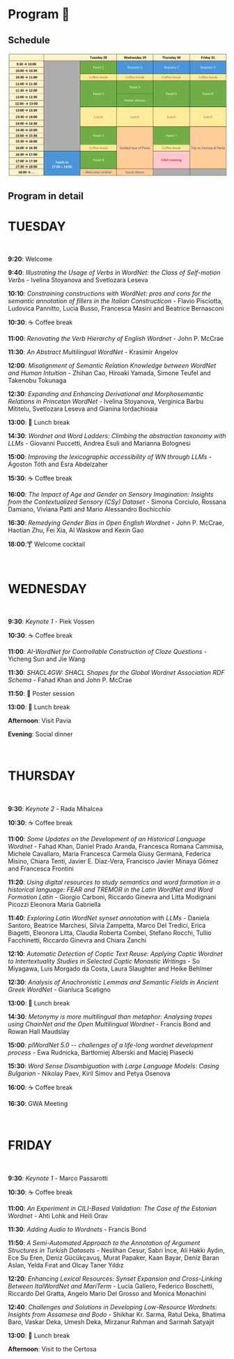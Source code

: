 # Program 📆

## Schedule
<img src="schedule.jpg">

## Program in detail

# TUESDAY
<br>

**9:20**: Welcome

**9:40**: *Illustrating the Usage of Verbs in WordNet: the Class of Self-motion Verbs* - Ivelina Stoyanova and Svetlozara Leseva

**10:10**: *Constraining constructions with WordNet: pros and cons for the semantic annotation of fillers in the Italian Constructicon* - Flavio Pisciotta, Ludovica Pannitto, Lucia Busso, Francesca Masini and Beatrice Bernasconi

**10:30**: ☕️ Coffee break

**11:00**: *Renovating the Verb Hierarchy of English Wordnet* -	John P. McCrae

**11:30**: *An Abstract Multilingual WordNet* -	Krasimir Angelov

**12:00**: *Misalignment of Semantic Relation Knowledge between WordNet and Human Intuition* - Zhihan Cao, Hiroaki Yamada, Simone Teufel and Takenobu Tokunaga

**12:30**: *Expanding and Enhancing Derivational and Morphosemantic Relations in Princeton WordNet* -	Ivelina Stoyanova, Verginica Barbu Mititelu, Svetlozara Leseva and Gianina Iordachioaia

**13:00**: 🍱 Lunch	break
			
**14:30**: *Wordnet and Word Ladders: Climbing the abstraction taxonomy with LLMs* - Giovanni Puccetti, Andrea Esuli and Marianna Bolognesi

**15:00**: *Improving the lexicographic accessibility of WN through LLMs* - Ágoston Tóth and Esra Abdelzaher

**15:30**: ☕️ Coffee break

**16:00**: *The Impact of Age and Gender on Sensory Imagination: Insights from the Contextualized Sensory (CSy) Dataset* - Simona Corciulo, Rossana Damiano, Viviana Patti and Mario Alessandro Bochicchio

**16:30**: *Remedying Gender Bias in Open English Wordnet* - John P. McCrae, Haotian Zhu, Fei Xia, Al Waskow and Kexin Gao

**18:00**:🍸 Welcome cocktail	

<br>

# WEDNESDAY
<br>

**9:30**: *Keynote 1*	- Piek Vossen

**10:30**: ☕️ Coffee break	

**11:00**: *AI-WordNet for Controllable Construction of Cloze Questions* - Yicheng Sun and Jie Wang

**11:30**: *SHACL4GW: SHACL Shapes for the Global Wordnet Association RDF Schema* - Fahad Khan and John P. McCrae

**11:50**: 📰 Poster session

**13:00**: 🍱 Lunch	break
		
**Afternoon**: Visit Pavia	

**Evening**: Social dinner

<br>

# THURSDAY
<br>

**9:30**: *Keynote 2* - Rada Mihalcea

**10:30**: ☕️ Coffee break	

**11:00**: *Some Updates on the Development of an Historical Language Wordnet* - Fahad Khan, Daniel Prado Aranda, Francesca Romana Cammisa, Michele Cavallaro, Maria Francesca Carmela Giusy Germanà, Federica Misino, Chiara Tenti, Javier E. Díaz-Vera, Francisco Javier Minaya Gómez and Francesca Frontini

**11:20**: *Using digital resources to study semantics and word formation in a historical language:  FEAR and TREMOR in the Latin WordNet and Word Formation Latin* - Giorgio Carboni, Riccardo Ginevra and Litta Modignani Picozzi Eleonora Maria Gabriella

**11:40**: *Exploring Latin WordNet synset annotation with LLMs* - Daniela Santoro, Beatrice Marchesi, Silvia Zampetta, Marco Del Tredici, Erica Biagetti, Eleonora Litta, Claudia Roberta Combei, Stefano Rocchi, Tullio Facchinetti, Riccardo Ginevra and Chiara Zanchi

**12:10**: *Automatic Detection of Coptic Text Reuse: Applying Coptic Wordnet to Intertextuality Studies in Selected Coptic Monastic Writings* - So Miyagawa, Luis Morgado da Costa, Laura Slaughter and Heike Behlmer

**12:30**: *Analysis of Anachronistic Lemmas and Semantic Fields in Ancient Greek WordNet* - Gianluca Scatigno

**13:00**: 🍱 Lunch	break
				
**14:30**: *Metonymy is more multilingual than metaphor: Analysing tropes using ChainNet and the Open Multilingual Wordnet* - Francis Bond and Rowan Hall Maudslay

**15:00**: *plWordNet 5.0 -- challenges of a life-long wordnet development process* -	Ewa Rudnicka, Bartłomiej Alberski and Maciej Piasecki

**15:30**: *Word Sense Disambiguation with Large Language Models: Casing Bulgarian* -	Nikolay Paev, Kiril Simov and Petya Osenova

**16:00**: ☕️ Coffee break	

**16:30**: GWA Meeting	

<br>

# FRIDAY
<br>

**9:30**: *Keynote 1* -	Marco Passarotti

**10:30**: ☕️ Coffee break	

**11:00**: *An Experiment in CILI-Based Validation: The Case of the Estonian Wordnet* -	Ahti Lohk and Heili Orav

**11:30**: *Adding Audio to Wordnets*	- Francis Bond

**11:50**: *A Semi-Automated Approach to the Annotation of Argument Structures in Turkish Datasets* -	Neslihan Cesur, Sabri İnce, Ali Hakkı Aydın, Ece Su Eren, Deniz Gücükçavuş, Murat Papaker, Kaan Bayar, Deniz Baran Aslan, Yelda Fırat and Olcay Taner Yıldız

**12:20**: *Enhancing Lexical Resources: Synset Expansion and Cross-Linking Between ItalWordNet and MariTerm* -	Lucia Galiero, Federico Boschetti, Riccardo Del Gratta, Angelo Mario Del Grosso and Monica Monachini

**12:40**: *Challenges and Solutions in Developing Low-Resource Wordnets: Insights from Assamese and Bodo* -	Shikhar Kr. Sarma, Ratul Deka, Bhatima Baro, Vaskar Deka, Umesh Deka, Mirzanur Rahman and Sarmah Satyajit

**13:00**: 🍱 Lunch	break		
		
**Afternoon**: Visit to the Certosa
